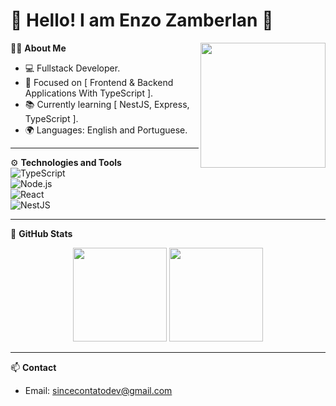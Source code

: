 # 🌟 Hello! I am Enzo Zamberlan 🌟

<img align="right" src="https://github.com/sincezola/sincezola/raw/main/assets/image.png" width="200"/>

👨‍💻 **About Me**  
- 💻 Fullstack Developer.  
- 🎯 Focused on [ Frontend & Backend Applications With TypeScript ].  
- 📚 Currently learning [ NestJS, Express, TypeScript ].  
- 🌍 Languages: English and Portuguese.  

---

⚙️ **Technologies and Tools**  
![TypeScript](https://img.shields.io/badge/TypeScript-007ACC?style=for-the-badge&logo=typescript&logoColor=white)  
![Node.js](https://img.shields.io/badge/Node.js-339933?style=for-the-badge&logo=node.js&logoColor=white)  
![React](https://img.shields.io/badge/React-61DAFB?style=for-the-badge&logo=react&logoColor=black)  
![NestJS](https://img.shields.io/badge/NestJS-E0234E?style=for-the-badge&logo=nestjs&logoColor=white)  

---

🚀 **GitHub Stats**  
<div align="center">
  <img height="150em" src="https://github-readme-stats.vercel.app/api?username=sincezola&show_icons=true&theme=radical"/>  
  <img height="150em" src="https://github-readme-stats.vercel.app/api/top-langs/?username=sincezola&layout=compact&theme=radical"/>  
</div>  

---

📫 **Contact**  
- Email: [sincecontatodev@gmail.com](mailto:sincecontatodev@gmail.com)
